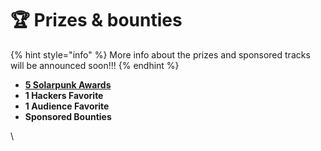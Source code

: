 # 🏆 Prizes & bounties

{% hint style="info" %}
More info about the prizes and sponsored tracks will be announced soon!!!
{% endhint %}

* [**5 Solarpunk Awards** ](solarpunk-awards.md)
* **1 Hackers Favorite**
* **1 Audience Favorite**
* **Sponsored Bounties**&#x20;



\
